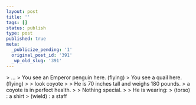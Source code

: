 ```yaml
---
layout: post
title: ''
tags: []
status: publish
type: post
published: true
meta:
  _publicize_pending: '1'
  original_post_id: '391'
  _wp_old_slug: '391'
---
```

&gt; ...
&gt; You see an Emperor penguin here.  (flying)
&gt; You see a quail here.  (flying)
&gt;
&gt; look coyote
&gt;
&gt; He is 70 inches tall and weighs 180 pounds.
&gt; a coyote is in perfect health.
&gt;
&gt; Nothing special.
&gt;
&gt; He is wearing:
&gt; (torso)             : a shirt
&gt; (wield)             : a staff
